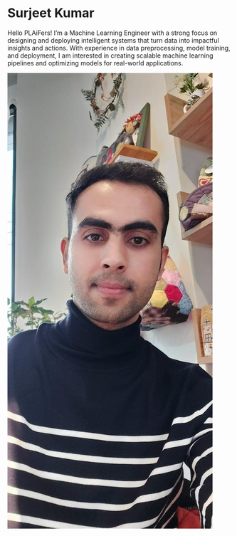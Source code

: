 # Surjeet Kumar

Hello PLAiFers! 
I’m a Machine Learning Engineer with a strong focus on designing and deploying intelligent systems that turn data into impactful insights and actions. With experience in data preprocessing, model training, and deployment, I am interested in creating scalable machine learning pipelines and optimizing models for real-world applications.


![Surjeet](../../../assets/ml/Surjeet.jpg)
